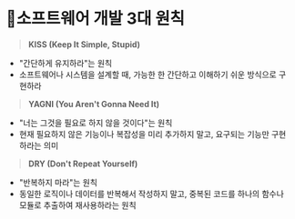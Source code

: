 # 💫소프트웨어 개발 3대 원칙
> **KISS (Keep It Simple, Stupid)**
- "간단하게 유지하라"는 원칙
- 소프트웨어나 시스템을 설계할 때, 가능한 한 간단하고 이해하기 쉬운 방식으로 구현하라

> **YAGNI (You Aren't Gonna Need It)**
- "너는 그것을 필요로 하지 않을 것이다"는 원칙
- 현재 필요하지 않은 기능이나 복잡성을 미리 추가하지 말고, 요구되는 기능만 구현하라는 의미

> **DRY (Don't Repeat Yourself)**
- "반복하지 마라"는 원칙
- 동일한 로직이나 데이터를 반복해서 작성하지 말고, 중복된 코드를 하나의 함수나 모듈로 추출하여 재사용하라는 원칙